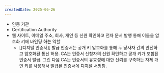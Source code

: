```yaml
---
createdDate: 2025-06-26
---
```

- 인증 기관
- Certification Authority
- 웹 사이트, 이메일 주소, 회사, 개인 등 신원 확인하고 전자 문서 발행 통해 이들을 암호화 키에 바인딩 하는 역할
	- [[디지털 인증서]] 발급
인증서는 공개 키 암호화를 통해 두 당사자 간의 안전하고 암호화된 통신 허용. CA는 인증서 신청자의 신원 확인하고 공개 키가 포함된 인증서 발급. 그런 다음 CA는 인증서의 유효성에 대한 신뢰를 구축하는 자체 개인 키를 사용해서 발급된 인증서에 디지털 서명함.